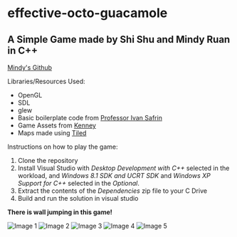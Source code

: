 # effective-octo-guacamole
## A Simple Game made by Shi Shu and Mindy Ruan in C++
[Mindy's Github](https://github.com/mr4739)

Libraries/Resources Used:
* OpenGL
* SDL
* glew
* Basic boilerplate code from [Professor Ivan Safrin](https://github.com/ivansafrin)
* Game Assets from [Kenney](www.kenney.nl)
* Maps made using [Tiled](https://www.mapeditor.org/)

Instructions on how to play the game:
1. Clone the repository
2. Install Visual Studio with *Desktop Development with C++* selected in the workload, and *Windows 8.1 SDK and UCRT SDK* and *Windows XP Support for C++* selected in the *Optional*.
3. Extract the contents of the *Dependencies* zip file to your C Drive
4. Build and run the solution in visual studio

**There is wall jumping in this game!**

![Image 1](https://i.imgur.com/WRqtQk2.png)
![Image 2](https://i.imgur.com/UIbY0G4.png)
![Image 3](https://i.imgur.com/1fbwusS.png)
![Image 4](https://i.imgur.com/wE6igyf.png)
![Image 5](https://i.imgur.com/lDPtY1q.png)
